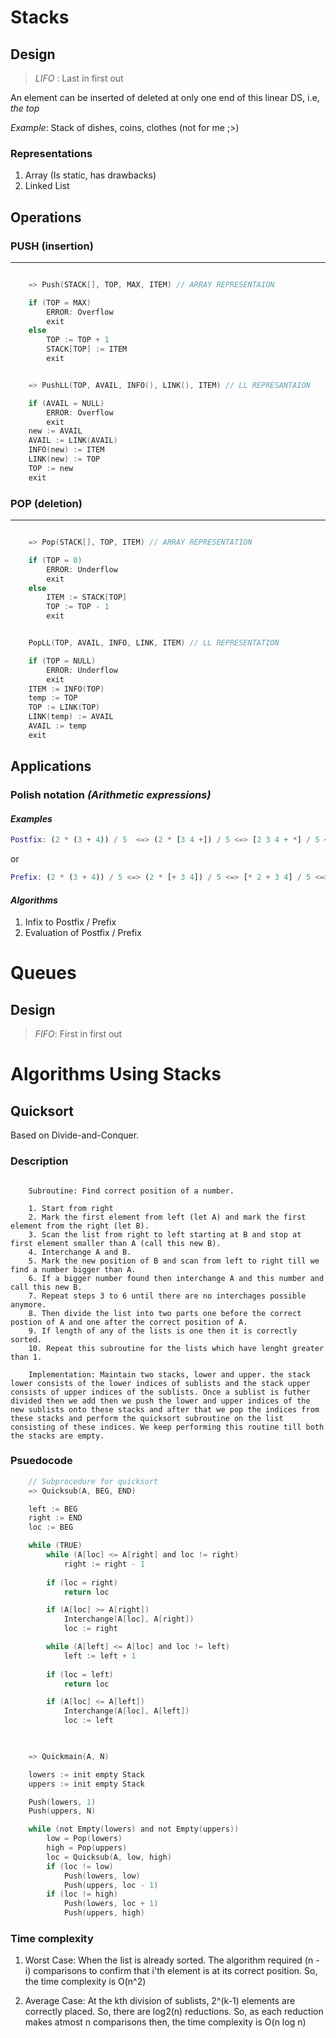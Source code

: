# Stacks

## Design 

> *LIFO* : Last in first out

An element can be inserted of deleted at only one end of this linear DS, i.e, *the top*

*Example*: Stack of dishes, coins, clothes (not for me ;>)

### Representations

1. Array (Is static, has drawbacks)
2. Linked List


## Operations

### PUSH (insertion)

---

```c

    => Push(STACK[], TOP, MAX, ITEM) // ARRAY REPRESENTAION

    if (TOP = MAX)
        ERROR: Overflow
        exit
    else
        TOP := TOP + 1
        STACK[TOP] := ITEM
        exit

```
```c

    => PushLL(TOP, AVAIL, INFO(), LINK(), ITEM) // LL REPRESANTAION

    if (AVAIL = NULL)
        ERROR: Overflow
        exit
    new := AVAIL
    AVAIL := LINK(AVAIL)
    INFO(new) := ITEM
    LINK(new) := TOP
    TOP := new
    exit

```

### POP (deletion)

---

```c

    => Pop(STACK[], TOP, ITEM) // ARRAY REPRESENTATION

    if (TOP = 0)
        ERROR: Underflow
        exit
    else
        ITEM := STACK[TOP]
        TOP := TOP - 1
        exit

```
```c

    PopLL(TOP, AVAIL, INFO, LINK, ITEM) // LL REPRESENTATION

    if (TOP = NULL)
        ERROR: Underflow
        exit
    ITEM := INFO(TOP)
    temp := TOP
    TOP := LINK(TOP)
    LINK(temp) := AVAIL
    AVAIL := temp
    exit

```

## Applications

### Polish notation *(Arithmetic expressions)*

#### *Examples*

```m
Postfix: (2 * (3 + 4)) / 5  <=> (2 * [3 4 +]) / 5 <=> [2 3 4 + *] / 5 <=> 2 3 4 + * 5 /
```

or

```m
Prefix: (2 * (3 + 4)) / 5 <=> (2 * [+ 3 4]) / 5 <=> [* 2 + 3 4] / 5 <=> / * 2 + 3 4 5
```

#### *Algorithms*
1. Infix to Postfix / Prefix
2. Evaluation of Postfix / Prefix
            


# Queues

## Design

> *FIFO*: First in first out


# Algorithms Using Stacks

## Quicksort

Based on Divide-and-Conquer. 

### Description

```

    Subroutine: Find correct position of a number.

    1. Start from right
    2. Mark the first element from left (let A) and mark the first element from the right (let B).
    3. Scan the list from right to left starting at B and stop at first element smaller than A (call this new B).
    4. Interchange A and B.
    5. Mark the new position of B and scan from left to right till we find a number bigger than A.
    6. If a bigger number found then interchange A and this number and call this new B. 
    7. Repeat steps 3 to 6 until there are no interchages possible anymore.
    8. Then divide the list into two parts one before the correct postion of A and one after the correct position of A.
    9. If length of any of the lists is one then it is correctly sorted.
    10. Repeat this subroutine for the lists which have lenght greater than 1.

    Implementation: Maintain two stacks, lower and upper. the stack lower consists of the lower indices of sublists and the stack upper consists of upper indices of the sublists. Once a sublist is futher divided then we add then we push the lower and upper indices of the new sublists onto these stacks and after that we pop the indices from these stacks and perform the quicksort subroutine on the list consisting of these indices. We keep performing this routine till both the stacks are empty.

```

### Psuedocode

```c
    // Subprocedure for quicksort
    => Quicksub(A, BEG, END)

    left := BEG
    right := END
    loc := BEG

    while (TRUE)
        while (A[loc] <= A[right] and loc != right)
            right := right - 1
        
        if (loc = right)
            return loc

        if (A[loc] >= A[right])
            Interchange(A[loc], A[right])
            loc := right

        while (A[left] <= A[loc] and loc != left)
            left := left + 1
        
        if (loc = left)
            return loc

        if (A[loc] <= A[left])
            Interchange(A[loc], A[left])
            loc := left
    
```

```c

    => Quickmain(A, N)

    lowers := init empty Stack
    uppers := init empty Stack

    Push(lowers, 1)
    Push(uppers, N)

    while (not Empty(lowers) and not Empty(uppers))
        low = Pop(lowers)
        high = Pop(uppers)
        loc = Quicksub(A, low, high)
        if (loc != low)
            Push(lowers, low)
            Push(uppers, loc - 1)
        if (loc != high)
            Push(lowers, loc + 1)
            Push(uppers, high)
```

### Time complexity

1. Worst Case: When the list is already sorted. The algorithm required (n - i) comparisons to confirm that i'th element is at its correct position. So, the time complexity is O(n^2)

2. Average Case: At the kth division of sublists, 2^(k-1) elements are correctly placed. So, there are log2(n) reductions. So, as each reduction makes atmost n comparisons then, the time complexity is O(n log n)
